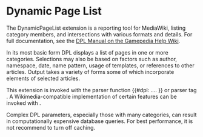 Dynamic Page List
=================

The DynamicPageList extension is a reporting tool for MediaWiki, listing category members, and intersections with various formats and details.  For full documentation, see the [DPL Manual on the Gamepedia Help Wiki](http://help.gamepedia.com/DPL:Manual).

In its most basic form DPL displays a list of pages in one or more categories.  Selections may also be based on factors such as author, namespace, date, name pattern, usage of templates, or references to other articles.  Output takes a variety of forms some of which incorporate elements of selected articles.

This extension is invoked with the parser function {{#dpl: .... }} or parser tag <dpl>.  A Wikimedia-compatible implementation of certain features can be invoked with <DynamicPageList>.

Complex DPL parameters, especially those with many categories, can result in computationally expensive database queries.  For best performance, it is not recommend to turn off caching.